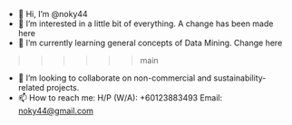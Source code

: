 - 👋 Hi, I’m @noky44
- 👀 I’m interested in a little bit of everything. A change has been made here
- 🌱 I’m currently learning general concepts of Data Mining. Change here
>>>>>> main
- 💞️ I’m looking to collaborate on non-commercial and sustainability-related projects.
- 📫 How to reach me:
  H/P (W/A): +60123883493
  Email: noky44@gmail.com

<!---
noky44/noky44 is a ✨ special ✨ repository because its `README.md` (this file) appears on your GitHub profile.
You can click the Preview link to take a look at your changes.
--->
